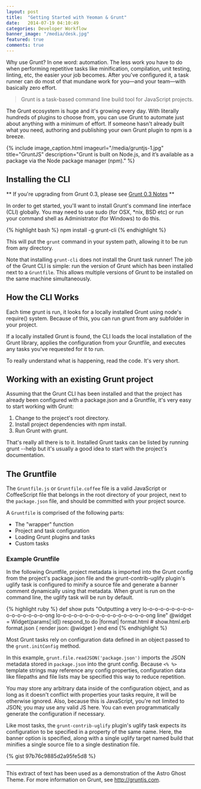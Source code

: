 ```yaml
---
layout: post
title:  "Getting Started with Yeoman & Grunt"
date:   2014-07-19 04:10:49
categories: Developer Workflow
banner_image: "/media/desk.jpg"
featured: true
comments: true
---
```


Why use Grunt? In one word: automation. The less work you have to do when performing repetitive tasks like minification, compilation, unit testing, linting, etc, the easier your job becomes. After you've configured it, a task runner can do most of that mundane work for you—and your team—with basically zero effort.

<!--more-->

> Grunt is a task-based command line build tool for JavaScript projects.

The Grunt ecosystem is huge and it's growing every day. With literally hundreds of plugins to choose from, you can use Grunt to automate just about anything with a minimum of effort. If someone hasn't already built what you need, authoring and publishing your own Grunt plugin to npm is a breeze.

{% include image_caption.html imageurl="/media/gruntjs-1.jpg" title="GruntJS" description="Grunt is built on Node.js, and it’s available as a package via the Node package manager (npm)." %}

## Installing the CLI

** If you're upgrading from Grunt 0.3, please see [Grunt 0.3 Notes](http://gruntjs.com/upgrading-from-0.3-to-0.4#grunt-0.3-notes) **

In order to get started, you'll want to install Grunt's command line interface (CLI) globally. You may need to use sudo (for OSX, *nix, BSD etc) or run your command shell as Administrator (for Windows) to do this.

{% highlight bash %}
npm install -g grunt-cli
{% endhighlight %}

This will put the `grunt` command in your system path, allowing it to be run from any directory.

Note that installing `grunt-cli` does not install the Grunt task runner! The job of the Grunt CLI is simple: run the version of Grunt which has been installed next to a `Gruntfile`. This allows multiple versions of Grunt to be installed on the same machine simultaneously.

## How the CLI Works

Each time grunt is run, it looks for a locally installed Grunt using node's require() system. Because of this, you can run grunt from any subfolder in your project.

If a locally installed Grunt is found, the CLI loads the local installation of the Grunt library, applies the configuration from your Gruntfile, and executes any tasks you've requested for it to run.

To really understand what is happening, read the code. It's very short.

## Working with an existing Grunt project

Assuming that the Grunt CLI has been installed and that the project has already been configured with a package.json and a Gruntfile, it's very easy to start working with Grunt:

1. Change to the project's root directory.
2. Install project dependencies with npm install.
3. Run Grunt with grunt.

That's really all there is to it. Installed Grunt tasks can be listed by running grunt --help but it's usually a good idea to start with the project's documentation.

## The Gruntfile

The `Gruntfile.js` or `Gruntfile.coffee` file is a valid JavaScript or CoffeeScript file that belongs in the root directory of your project, next to the `package.json` file, and should be committed with your project source.

A `Gruntfile` is comprised of the following parts:

* The "wrapper" function
* Project and task configuration
* Loading Grunt plugins and tasks
* Custom tasks

### Example Gruntfile

In the following Gruntfile, project metadata is imported into the Grunt config from the project's package.json file and the grunt-contrib-uglify plugin's uglify task is configured to minify a source file and generate a banner comment dynamically using that metadata. When grunt is run on the command line, the uglify task will be run by default.

{% highlight ruby %}
def show
  puts "Outputting a very lo-o-o-o-o-o-o-o-o-o-o-o-o-o-o-o-ong lo-o-o-o-o-o-o-o-o-o-o-o-o-o-o-o-ong line"
  @widget = Widget(params[:id])
  respond_to do |format|
    format.html # show.html.erb
    format.json { render json: @widget }
  end
end
{% endhighlight %}

Most Grunt tasks rely on configuration data defined in an object passed to the `grunt.initConfig` method.

In this example, `grunt.file.readJSON('package.json')` imports the JSON metadata stored in `package.json` into the grunt config. Because `<% %>` template strings may reference any config properties, configuration data like filepaths and file lists may be specified this way to reduce repetition.

You may store any arbitrary data inside of the configuration object, and as long as it doesn't conflict with properties your tasks require, it will be otherwise ignored. Also, because this is JavaScript, you're not limited to JSON; you may use any valid JS here. You can even programmatically generate the configuration if necessary.

Like most tasks, the `grunt-contrib-uglify` plugin's uglify task expects its configuration to be specified in a property of the same name. Here, the banner option is specified, along with a single uglify target named build that minifies a single source file to a single destination file.

{% gist 97b76c9885d2a95fe5d8 %}

***

This extract of text has been used as a demonstration of the Astro Ghost Theme. For more information on Grunt, see http://gruntjs.com.